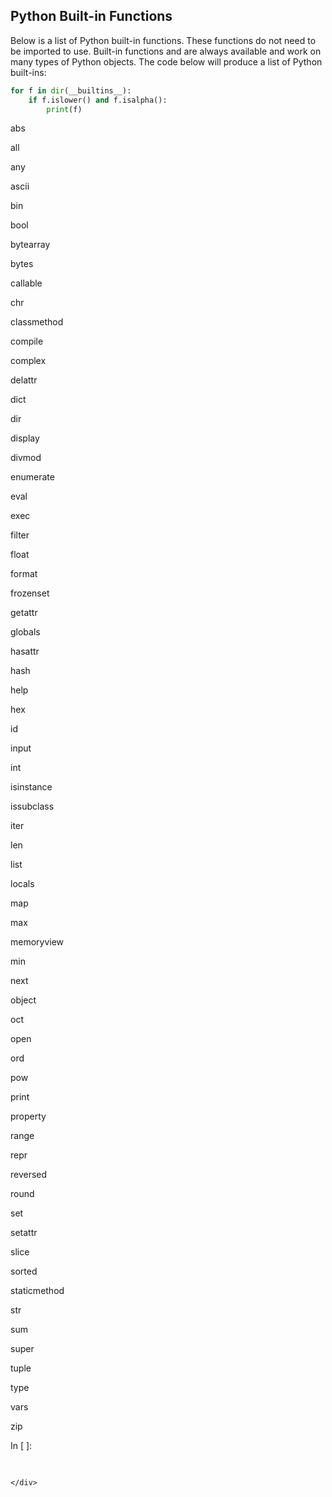 
## Python Built-in Functions
Below is a list of Python built-in functions. These functions do not need to be imported to use. Built-in functions and are always available and work on many types of Python objects.
The code below will produce a list of Python built-ins:

```python
for f in dir(__builtins__):
    if f.islower() and f.isalpha():
        print(f)
```
abs

all

any

ascii

bin

bool

bytearray

bytes

callable

chr

classmethod

compile

complex

delattr

dict

dir

display

divmod

enumerate

eval

exec

filter

float

format

frozenset

getattr

globals

hasattr

hash

help

hex

id

input

int

isinstance

issubclass

iter

len

list

locals

map

max

memoryview

min

next

object

oct

open

ord

pow

print

property

range

repr

reversed

round

set

setattr

slice

sorted

staticmethod

str

sum

super

tuple

type

vars

zip

<div class="cell border-box-sizing code_cell rendered">
<div class="input">
<div class="prompt input_prompt">In&nbsp;[&nbsp;]:</div>
<div class="inner_cell">
    <div class="input_area">
<div class=" highlight hl-ipython3"><pre><span></span> 
</pre></div>

    </div>
</div>
</div>

</div>
 

